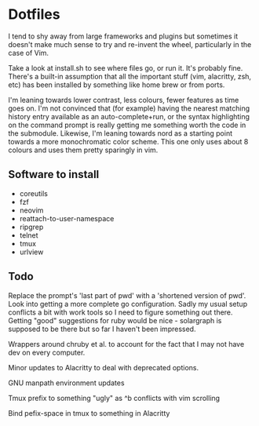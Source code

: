 # Dotfiles

I tend to shy away from large frameworks and plugins but sometimes it doesn't
make much sense to try and re-invent the wheel, particularly in the case of
Vim.

Take a look at install.sh to see where files go, or run it. It's probably fine.
There's a built-in assumption that all the important stuff (vim, alacritty,
zsh, etc) has been installed by something like home brew or from ports.

I'm leaning towards lower contrast, less colours, fewer features as time goes
on. I'm not convinced that (for example) having the nearest matching history
entry available as an auto-complete+run, or the syntax highlighting on the
command prompt is really getting me something worth the code in the submodule.
Likewise, I'm leaning towards nord as a starting point towards a more
monochromatic color scheme. This one only uses about 8 colours and uses them
pretty sparingly in vim.

## Software to install
- coreutils
- fzf
- neovim
- reattach-to-user-namespace
- ripgrep
- telnet
- tmux
- urlview

## Todo

Replace the prompt's 'last part of pwd' with a 'shortened version of
pwd'. Look into getting a more complete go configuration. Sadly my usual setup
conflicts a bit with work tools so I need to figure something out there.
Getting "good" suggestions for ruby would be nice - solargraph is supposed to
be there but so far I haven't been impressed.

Wrappers around chruby et al. to account for the fact that I may not have dev
on every computer.

Minor updates to Alacritty to deal with deprecated options.

GNU manpath environment updates

Tmux prefix to something "ugly" as ^b conflicts with vim scrolling

Bind pefix-space in tmux to something in Alacritty
